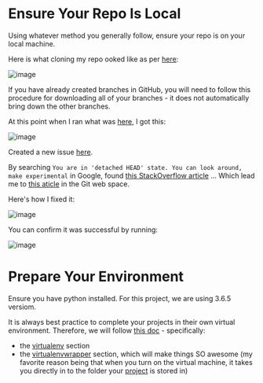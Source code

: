 # Ensure Your Repo Is Local

Using whatever method you generally follow, ensure your repo is on your local machine.

Here is what cloning my repo ooked like as per [here](https://github.com/ProsperousHeart/cheatsheets/blob/master/Tools/git.md#clone):

![image](https://user-images.githubusercontent.com/20706498/132254282-d02e3cf5-2d89-417b-9b59-c93d6513b250.png)

If you have already created branches in GitHub, you will need to follow this procedure for downloading all of your branches - it does not automatically bring down the other branches.

At this point when I ran what was [here](https://github.com/ProsperousHeart/cheatsheets/blob/master/Tools/git.md#not-all-of-my-branches-were-cloned), I got this:

![image](https://user-images.githubusercontent.com/20706498/132255247-71d3f76a-978f-4c6c-b879-eef224f65a26.png)

Created a new issue [here](https://github.com/ProsperousHeart/ExpoBoothSchedule/issues/12).

By searching `You are in 'detached HEAD' state. You can look around, make experimental` in Google, found [this StackOverflow article](https://stackoverflow.com/a/35383761) ... Which lead me to [this aticle](https://git-scm.com/book/en/v2/Git-Branching-Remote-Branches) in the Git web space.

Here's how I fixed it:

![image](https://user-images.githubusercontent.com/20706498/132256610-5572b1e2-f953-437a-a14a-c8bc437a6baa.png)

You can confirm it was successful by running:

![image](https://user-images.githubusercontent.com/20706498/132256685-2e9b72fc-0303-46a5-823b-7519039ba406.png)

# Prepare Your Environment

Ensure you have python installed. For this project, we are using 3.6.5 versiom.

It is always best practice to complete your projects in their own virtual environment. Therefore, we will follow [this doc](https://github.com/ProsperousHeart/cheatsheets/blob/master/Processes/virtualenvs.md) - specifically:
- the [virtualenv](https://github.com/ProsperousHeart/cheatsheets/blob/master/Processes/virtualenvs.md#virtualenv) section
 - the [virtualenvwrapper](https://github.com/ProsperousHeart/cheatsheets/blob/master/Processes/virtualenvs.md#virtualenvwrapper) section, which will make things SO awesome (my favorite reason being that when you turn on the virtual machine, it takes you directly in to the folder your [project](https://github.com/ProsperousHeart/cheatsheets/blob/master/Processes/virtualenvs.md#alternative) is stored in)
